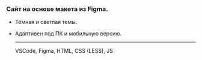 ### Сайт на основе макета из Figma. ###
* Тёмная и светлая темы.
* Адаптивен под ПК и мобильную версию.
  
  ---
  VSCode, Figma, HTML, CSS (LESS), JS
